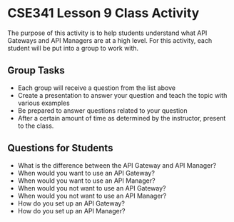 # CSE341 Lesson 9 Class Activity

The purpose of this activity is to help students understand what API Gateways and API Managers are at a high level. For this activity, each student will be put into a group to work with.

## Group Tasks

- Each group will receive a question from the list above
- Create a presentation to answer your question and teach the topic with various examples
- Be prepared to answer questions related to your question
- After a certain amount of time as determined by the instructor, present to the class.

## Questions for Students

- What is the difference between the API Gateway and API Manager?
- When would you want to use an API Gateway?
- When would you want to use an API Manager?
- When would you not want to use an API Gateway?
- When would you not want to use an API Manager?
- How do you set up an API Gateway?
- How do you set up an API Manager?
